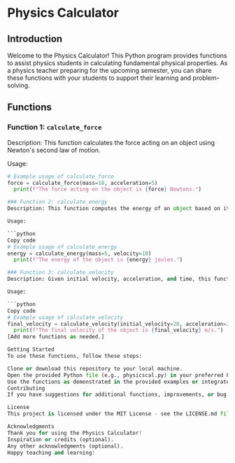 # Physics Calculator

## Introduction

Welcome to the Physics Calculator! This Python program provides functions to assist physics students in calculating fundamental physical properties. As a physics teacher preparing for the upcoming semester, you can share these functions with your students to support their learning and problem-solving.

## Functions

### Function 1: `calculate_force`

Description: This function calculates the force acting on an object using Newton's second law of motion.

Usage:
```python
# Example usage of calculate_force
force = calculate_force(mass=10, acceleration=5)
  print(f"The force acting on the object is {force} Newtons.")

### Function 2: calculate_energy
Description: This function computes the energy of an object based on its mass and velocity.

Usage:

```python
Copy code
# Example usage of calculate_energy
energy = calculate_energy(mass=5, velocity=10)
  print(f"The energy of the object is {energy} joules.")

### Function 3: calculate_velocity
Description: Given initial velocity, acceleration, and time, this function calculates the final velocity of an object.

Usage:

```python
Copy code
# Example usage of calculate_velocity
final_velocity = calculate_velocity(initial_velocity=20, acceleration=2, time=3)
  print(f"The final velocity of the object is {final_velocity} m/s.")
[Add more functions as needed.]

Getting Started
To use these functions, follow these steps:

Clone or download this repository to your local machine.
Open the provided Python file (e.g., physicscal.py) in your preferred Python environment.
Use the functions as demonstrated in the provided examples or integrate them into your own projects.
Contributing
If you have suggestions for additional functions, improvements, or bug fixes, feel free to contribute! Follow the guidelines in the CONTRIBUTING.md file.

License
This project is licensed under the MIT License - see the LICENSE.md file for details.

Acknowledgments
Thank you for using the Physics Calculator!
Inspiration or credits (optional).
Any other acknowledgments (optional).
Happy teaching and learning!
